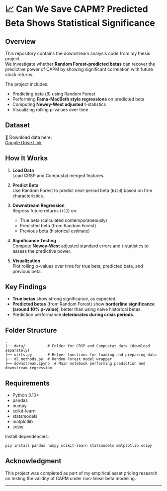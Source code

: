 # 📈 Can We Save CAPM? Predicted Beta Shows Statistical Significance

## Overview
This repository contains the downstream analysis code from my thesis project.  
We investigate whether **Random Forest-predicted betas** can recover the predictive power of CAPM by showing significant correlation with future stock returns.

The project includes:
- Predicting beta ($\beta$) using Random Forest
- Performing **Fama-MacBeth style regressions** on predicted beta
- Computing **Newey-West adjusted** t-statistics
- Visualizing rolling p-values over time

## Dataset

🔗 Download data here:  
[Google Drive Link](https://drive.google.com/drive/folders/1m9imy7ZAv9dD1f1mUNBJ2MBL6IwSYa0b?usp=sharing)

## How It Works

1. **Load Data**  
   Load CRSP and Compustat merged features.

2. **Predict Beta**  
   Use Random Forest to predict next-period beta (`b12d`) based on firm characteristics.

3. **Downstream Regression**  
   Regress future returns (`r12`) on:
   - True beta (calculated contemporaneously)
   - Predicted beta (from Random Forest)
   - Previous beta (historical estimate)

4. **Significance Testing**  
   Compute **Newey-West** adjusted standard errors and t-statistics to assess the predictive power.

5. **Visualization**  
   Plot rolling p-values over time for true beta, predicted beta, and previous beta.

## Key Findings

- **True betas** show strong significance, as expected.
- **Predicted betas** (from Random Forest) show **borderline significance (around 10% p-value)**, better than using naive historical betas.
- Prediction performance **deteriorates during crisis periods**.

## Folder Structure

```
.
├── data/          # Folder for CRSP and Compustat data (download separately)
├── utils.py       # Helper functions for loading and preparing data
├── ml_methods.py  # Random Forest model wrapper
├── downstream.ipynb  # Main notebook performing prediction and downstream regression
```

## Requirements

- Python 3.10+
- pandas
- numpy
- scikit-learn
- statsmodels
- matplotlib
- scipy

Install dependencies:

```bash
pip install pandas numpy scikit-learn statsmodels matplotlib scipy
```

## Acknowledgment
This project was completed as part of my empirical asset pricing research on testing the validity of CAPM under non-linear beta modeling.

---